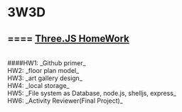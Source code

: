 # 3W3D
====
**[Three.JS HomeWork](https://wen-xiang.github.io/3W3D/)**
------- 
</br>
####HW1: _Github primer_
</br>
HW2: _floor plan model_
<br>
HW3: _art gallery design_
<br>
HW4: _local storage_
<br>
HW5: _File system as Database, node.js, shelljs, express_
<br>
HW6: _Activity Reviewer(Final Project)_
